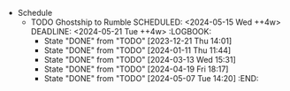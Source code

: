 - Schedule
	- TODO Ghostship to Rumble
	  SCHEDULED: <2024-05-15 Wed ++4w>
	  DEADLINE: <2024-05-21 Tue ++4w>
	  :LOGBOOK:
	  * State "DONE" from "TODO" [2023-12-21 Thu 14:01]
	  * State "DONE" from "TODO" [2024-01-11 Thu 11:44]
	  * State "DONE" from "TODO" [2024-03-13 Wed 15:31]
	  * State "DONE" from "TODO" [2024-04-19 Fri 18:17]
	  * State "DONE" from "TODO" [2024-05-07 Tue 14:20]
	  :END: